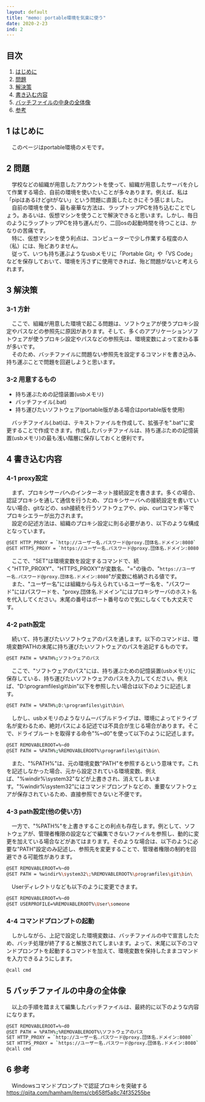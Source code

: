 ```yaml
---
layout: default
title: "memo: portable環境を気楽に使う"
date: 2020-2-23
ind: 2
---
```


## 目次

1. [はじめに](##1-はじめに)
2. [問題](##2-問題)
3. [解決策](##3-解決策)
4. [書き込む内容](##4-書き込む内容)
5. [バッチファイルの中身の全体像](##5-バッチファイルの中身の全体像)
6. [参考](##6-参考)

## 1 はじめに

　このページはportable環境のメモです。

## 2 問題

　学校などの組織が用意したアカウントを使って、組織が用意したサーバを介して作業する場合、自前の環境を使いたいことが多々あります。例えば、私は「pipはあるけどgitがない」という問題に直面したときにそう感じました。  
　自前の環境を使う、最も豪華な方法は、ラップトップPCを持ち込むことでしょう。あるいは、仮想マシンを使うことで解決できると思います。しかし、毎日のようにラップトップPCを持ち運んだり、二回osの起動時間を待つことは、かなりの苦痛です。  
　特に、仮想マシンを使う利点は、コンピューターで少し作業する程度の人（私）には、殆どありません。  
　従って、いつも持ち運ぶようなusbメモリに「Portable Git」や「VS Code」などを保存しておいて、環境を汚さずに使用できれば、殆ど問題がないと考えられます。  

## 3 解決策

### 3-1 方針

　ここで、組織が用意した環境で起こる問題は、ソフトウェアが使うプロキシ設定やパスなどの参照先に原因があります。そして、多くのアプリケーションソフトウェアが使うプロキシ設定やパスなどの参照先は、環境変数によって変わる事が多いです。  
　そのため、バッチファイルに問題ない参照先を設定するコマンドを書き込み、持ち運ぶことで問題を回避しようと思います。  

### 3-2 用意するもの

- 持ち運ぶための記憶装置(usbメモリ)  
- バッチファイル(.bat)  
- 持ち運びたいソフトウェア(portable版がある場合はportable版を使用)  

　バッチファイル(.bat)は、テキストファイルを作成して、拡張子を".bat"に変更することで作成できます。作成したバッチファイルは、持ち運ぶための記憶装置(usbメモリ)の最も浅い階層に保存しておくと便利です。

## 4 書き込む内容

### 4-1 proxy設定

　まず、プロキシサーバへのインターネット接続設定を書きます。多くの場合、認証プロキシを通して通信を行うため、プロキシサーバへの接続設定を書いていない場合、gitなどの、ssh接続を行うソフトウェアや、pip、curlコマンド等でプロキシエラーが出力されます。  
　設定の記述方法は、組織のプロキシ設定に則る必要があり、以下のような構成となっています。  

```sh
@SET HTTP_PROXY = `http://ユーザー名.パスワード@proxy.団体名.ドメイン:8080`
@SET HTTPS_PROXY = `https://ユーザー名.パスワード@proxy.団体名.ドメイン:8080`
```

　ここで、"SET"は環境変数を設定するコマンドで、続く"HTTP_PROXY"、"HTTPS_PROXY"が変数名、"="の後の、"`https://ユーザー名.パスワード@proxy.団体名.ドメイン:8080`"が変数に格納される値です。  
　また、"ユーザー名"には組織から与えられているユーザー名を、"パスワード"にはパスワードを、"proxy.団体名.ドメイン"にはプロキシサーバのホスト名を代入してください。末尾の番号はポート番号なので気にしなくても大丈夫です。

### 4-2 path設定

　続いて、持ち運びたいソフトウェアのパスを通します。以下のコマンドは、環境変数PATHの末尾に持ち運びたいソフトウェアのパスを追記するものです。

```sh
@SET PATH = %PATH%;ソフトウェアのパス
```

　ここで、"ソフトウェアのパス"には、持ち運ぶための記憶装置(usbメモリ)に保存している、持ち運びたいソフトウェアのパスを入力してください。例えば、"D:\programfiles\git\bin\"以下を参照したい場合は以下のように記述します。

```sh
@SET PATH = %PATH%;D:\programfiles\git\bin\
```

　しかし、usbメモリのようなリムーバブルドライブは、環境によってドライブ名が変わるため、絶対パスによる記述では不具合が生じる場合があります。そこで、ドライブルートを取得する命令"%~d0"を使って以下のように記述します。

```sh
@SET REMOVABLEROOT=%~d0
@SET PATH = %PATH%;%REMOVABLEROOT%\programfiles\git\bin\
```

　また、"%PATH%"は、元の環境変数"PATH"を参照するという意味です。これを記述しなかった場合、元から設定されている環境変数、例えば、"%windir%\system32\"などが上書きされ、消えてしまいます。"%windir%\system32\"にはコマンドプロンプトなどの、重要なソフトウェアが保存されているため、直接参照できないと不便です。

### 4-3 path設定(他の使い方)

　一方で、"%PATH%"を上書きすることの利点も存在します。例として、ソフトウェアが、管理者権限の設定などで編集できないファイルを参照し、動的に変更を加えている場合などがあてはまります。そのような場合は、以下のように必要な"PATH"設定のみ記述し、参照先を変更することで、管理者権限の制約を回避できる可能性があります。

```sh
@SET REMOVABLEROOT=%~d0
@SET PATH = %windir%\system32\;%REMOVABLEROOT%\programfiles\git\bin\
```

　Userディレクトリなども以下のように変更できます。

```sh
@SET REMOVABLEROOT=%~d0
@SET USERPROFILE=%REMOVABLEROOT%\User\someone
```

### 4-4 コマンドプロンプトの起動

　しかしながら、上記で設定した環境変数は、バッチファイルの中で宣言したため、バッチ処理が終了すると解放されてしまいます。よって、末尾に以下のコマンドプロンプトを起動するコマンドを加えて、環境変数を保持したままコマンドを入力できるようにします。

```sh
@call cmd
```

## 5 バッチファイルの中身の全体像

　以上の手順を踏まえて編集したバッチファイルは、最終的に以下のような内容になります。

```sh
@SET REMOVABLEROOT=%~d0
@SET PATH = %PATH%;%REMOVABLEROOT%\ソフトウェアのパス
SET HTTP_PROXY = `http://ユーザー名.パスワード@proxy.団体名.ドメイン:8080`
SET HTTPS_PROXY = `https://ユーザー名.パスワード@proxy.団体名.ドメイン:8080`
@call cmd
```

## 6 参考

　Windowsコマンドプロンプトで認証プロキシを突破する  
<https://qiita.com/hamham/items/cb658f5a8c74f35255be>
